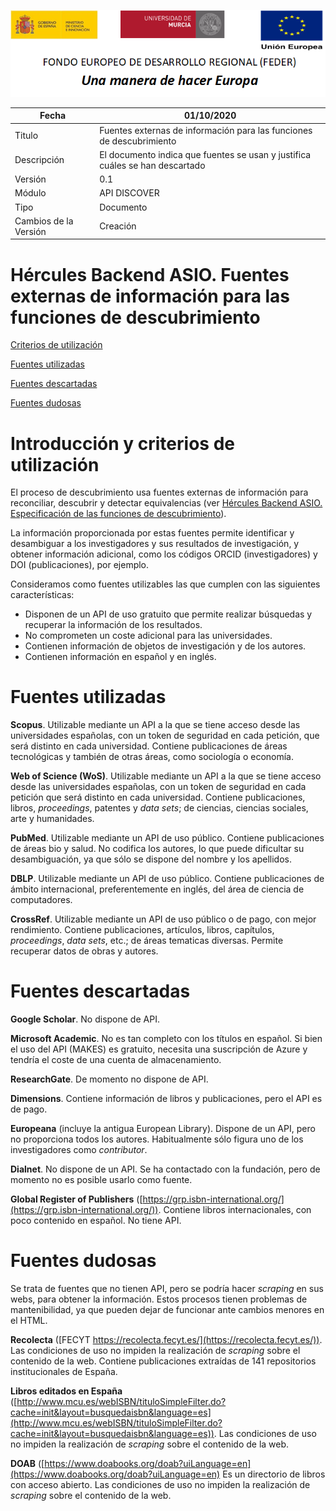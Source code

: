 ![](.//media/CabeceraDocumentosMD.png)

| Fecha         | 01/10/2020                                                   |
| ------------- | ------------------------------------------------------------ |
|Titulo|Fuentes externas de información para las funciones de descubrimiento| 
|Descripción|El documento indica que fuentes se usan y justifica cuáles se han descartado|
|Versión|0.1|
|Módulo|API DISCOVER|
|Tipo|Documento|
|Cambios de la Versión|Creación|

# Hércules Backend ASIO. Fuentes externas de información para las funciones de descubrimiento

[Criterios de utilización](introduccion-y-criterios-de-utilización#)

[Fuentes utilizadas](#fuentes-utilizadas)

[Fuentes descartadas](#fuentes-descartadas)

[Fuentes dudosas](#fuentes-dudosas)

Introducción y criterios de utilización
=======================================
El proceso de descubrimiento usa fuentes externas de información para reconciliar, 
descubrir y detectar equivalencias (ver [Hércules Backend ASIO. Especificación de 
las funciones de descubrimiento](https://github.com/HerculesCRUE/GnossDeustoBackend/blob/master/Docs/H%C3%A9rcules%20ASIO.%20Especificaci%C3%B3n%20de%20las%20funciones%20de%20descubrimiento.md)).

La información proporcionada por estas fuentes permite identificar y desambiguar a los 
investigadores y sus resultados de investigación, y obtener información adicional, 
como los códigos ORCID (investigadores) y DOI (publicaciones), por ejemplo.

Consideramos como fuentes utilizables las que cumplen con las siguientes características:
- Disponen de un API de uso gratuito que permite realizar búsquedas y recuperar la información de los resultados.
- No comprometen un coste adicional para las universidades.
- Contienen información de objetos de investigación y de los autores.
- Contienen información en español y en inglés.

Fuentes utilizadas
==================
**Scopus**. Utilizable mediante un API a la que se tiene acceso desde las universidades españolas, 
con un token de seguridad en cada petición, que será distinto en cada universidad. Contiene
publicaciones de áreas tecnológicas y también de otras áreas, como sociología o
economía.

**Web of Science (WoS)**. Utilizable mediante un API a la que se tiene acceso desde las universidades
españolas, con un token de seguridad en cada petición que será distinto en cada universidad. 
Contiene publicaciones, libros, _proceedings_, patentes y _data sets_; de ciencias, ciencias sociales, 
arte y humanidades.

**PubMed**. Utilizable mediante un API de uso público. Contiene publicaciones de áreas bio y salud.
No codifica los autores, lo que puede dificultar su desambiguación, ya que sólo se dispone del nombre
y los apellidos.

**DBLP**. Utilizable mediante un API de uso público. Contiene publicaciones de ámbito internacional, 
preferentemente en inglés, del área de ciencia de computadores.

**CrossRef**. Utilizable mediante un API de uso público o de pago, con mejor rendimiento. Contiene
publicaciones, artículos, libros, capítulos, _proceedings_, _data sets_, etc.; de áreas tematicas
diversas. Permite recuperar datos de obras y autores.

Fuentes descartadas
===================
**Google Scholar**. No dispone de API.

**Microsoft Academic**. No es tan completo con los títulos en español. Si bien el uso del API (MAKES)
es gratuito, necesita una suscripción de Azure y tendría el coste de una cuenta de almacenamiento.

**ResearchGate**. De momento no dispone de API.

**Dimensions**. Contiene información de libros y publicaciones, pero el API es de pago.

**Europeana** (incluye la antigua European Library). Dispone de un API, pero no proporciona todos 
los autores. Habitualmente sólo figura uno de los investigadores como _contributor_.

**Dialnet**. No dispone de un API. Se ha contactado con la fundación, pero de momento no
es posible usarlo como fuente.

**Global Register of Publishers** ([https://grp.isbn-international.org/](https://grp.isbn-international.org/)). Contiene libros internacionales, 
con poco contenido en español. No tiene API.

Fuentes dudosas
===============
Se trata de fuentes que no tienen API, pero se podría hacer _scraping_ en sus webs, para obtener 
la información. Estos procesos tienen problemas de mantenibilidad, ya que pueden dejar de funcionar 
ante cambios menores en el HTML.

**Recolecta** ([FECYT https://recolecta.fecyt.es/](https://recolecta.fecyt.es/)). Las condiciones de uso no impiden la realización 
de _scraping_ sobre el contenido de la web. Contiene publicaciones extraídas de 141 repositorios institucionales
de España.

**Libros editados en España** ([http://www.mcu.es/webISBN/tituloSimpleFilter.do?cache=init&layout=busquedaisbn&language=es](http://www.mcu.es/webISBN/tituloSimpleFilter.do?cache=init&layout=busquedaisbn&language=es)). Las condiciones
de uso no impiden la realización de _scraping_ sobre el contenido de la web.

**DOAB** ([https://www.doabooks.org/doab?uiLanguage=en](https://www.doabooks.org/doab?uiLanguage=en) Es un directorio de libros con acceso abierto. Las condiciones de uso
no impiden la realización de _scraping_ sobre el contenido de la web.
